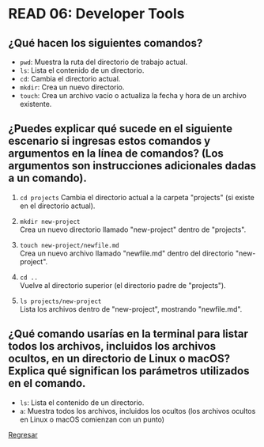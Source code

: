 # READ 06: Developer Tools

## ¿Qué hacen los siguientes comandos?

- `pwd`: Muestra la ruta del directorio de trabajo actual.
- `ls`: Lista el contenido de un directorio.
- `cd`: Cambia el directorio actual.
- `mkdir`: Crea un nuevo directorio.
- `touch`: Crea un archivo vacío o actualiza la fecha y hora de un archivo existente.

## ¿Puedes explicar qué sucede en el siguiente escenario si ingresas estos comandos y argumentos en la línea de comandos? (Los argumentos son instrucciones adicionales dadas a un comando).

1. `cd projects` 
   Cambia el directorio actual a la carpeta "projects" (si existe en el directorio actual).

2. `mkdir new-project`  
   Crea un nuevo directorio llamado "new-project" dentro de "projects".

3. `touch new-project/newfile.md`  
   Crea un nuevo archivo llamado "newfile.md" dentro del directorio "new-project".

4. `cd ..`  
   Vuelve al directorio superior (el directorio padre de "projects").

5. `ls projects/new-project`  
   Lista los archivos dentro de "new-project", mostrando "newfile.md".

## ¿Qué comando usarías en la terminal para listar todos los archivos, incluidos los archivos ocultos, en un directorio de Linux o macOS? Explica qué significan los parámetros utilizados en el comando.

- `ls`: Lista el contenido de un directorio.
- `a`: Muestra todos los archivos, incluidos los ocultos (los archivos ocultos en Linux o macOS comienzan con un punto)

[Regresar](../README.md)
